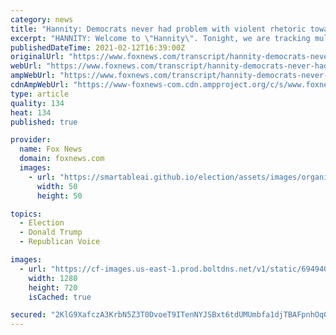 ```yaml
---
category: news
title: "Hannity: Democrats never had problem with violent rhetoric towards Trump"
excerpt: "HANNITY: Welcome to \"Hannity\". Tonight, we are tracking multiple breaking stories. These are huge, including day three of the Senate's impeachment, Schiff charade show that they got going on. We have tonight just breaking,"
publishedDateTime: 2021-02-12T16:39:00Z
originalUrl: "https://www.foxnews.com/transcript/hannity-democrats-never-had-problem-with-violent-rhetoric-towards-trump"
webUrl: "https://www.foxnews.com/transcript/hannity-democrats-never-had-problem-with-violent-rhetoric-towards-trump"
ampWebUrl: "https://www.foxnews.com/transcript/hannity-democrats-never-had-problem-with-violent-rhetoric-towards-trump.amp"
cdnAmpWebUrl: "https://www-foxnews-com.cdn.ampproject.org/c/s/www.foxnews.com/transcript/hannity-democrats-never-had-problem-with-violent-rhetoric-towards-trump.amp"
type: article
quality: 134
heat: 134
published: true

provider:
  name: Fox News
  domain: foxnews.com
  images:
    - url: "https://smartableai.github.io/election/assets/images/organizations/foxnews.com-50x50.jpg"
      width: 50
      height: 50

topics:
  - Election
  - Donald Trump
  - Republican Voice

images:
  - url: "https://cf-images.us-east-1.prod.boltdns.net/v1/static/694940094001/b74aca57-89b4-4917-be5d-9cda2a808143/d2443711-cc03-478d-8929-2163d8c15843/1280x720/match/image.jpg"
    width: 1280
    height: 720
    isCached: true

secured: "2KlG9XafczA3KrbN5Z3T0DvoeT9ITenNYJSBxt6tdUMUmbfa1djTBAFpnhOqQ7M4oU6v7H2FHdyx3PTCZNebTXSbpboY3RyzYjGAkGLfQpErhq9VHwKFzDC9VHcr++8CtjA1u8ugKR5UVlknf9sxXRsBLDtmVVgFmYRQdymn3/spCfe4nDHP/0LXKURNSei1SSsg1cSxyTSCY08ugwYsJtbt+Qki4qO0Q+3iaKekrj1xlHL7550kYElJ06fqVzUFo/JI5NekXTZdD4AWdqzINvRq3nekaKcxkCx4JE9z1X0AeZwNttujk6uKccg+mKWldDMuzhobUOdSNoM/nZu6wMo1U+PvlgykxgJzbUhwWjk=;THgdCQDW61Bi0qSSb8OnrQ=="
---
```


